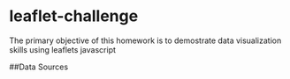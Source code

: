 # leaflet-challenge
The primary objective of this homework is to demostrate data visualization skills using leaflets javascript

##Data Sources 


